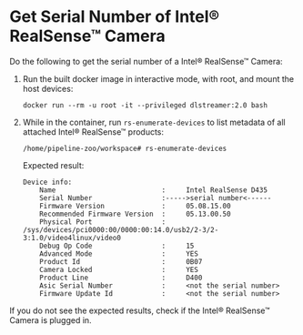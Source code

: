 # Get Serial Number of Intel® RealSense™ Camera

Do the following to get the serial number of a Intel® RealSense™ Camera:

1. Run the built docker image in interactive mode, with root, and mount the host devices:

    ```
    docker run --rm -u root -it --privileged dlstreamer:2.0 bash
    ```

2. While in the container, run `rs-enumerate-devices` to list metadata of all attached Intel® RealSense™ products:

    ```
    /home/pipeline-zoo/workspace# rs-enumerate-devices
    ```
    
    Expected result:
    ```
    Device info: 
        Name                          :     Intel RealSense D435
        Serial Number                 :----->serial number<------
        Firmware Version              :     05.08.15.00
        Recommended Firmware Version  :     05.13.00.50
        Physical Port                 :     /sys/devices/pci0000:00/0000:00:14.0/usb2/2-3/2-3:1.0/video4linux/video0
        Debug Op Code                 :     15
        Advanced Mode                 :     YES
        Product Id                    :     0B07
        Camera Locked                 :     YES
        Product Line                  :     D400
        Asic Serial Number            :     <not the serial number>
        Firmware Update Id            :     <not the serial number>
    ```

If you do not see the expected results, check if the Intel® RealSense™ Camera is plugged in.
